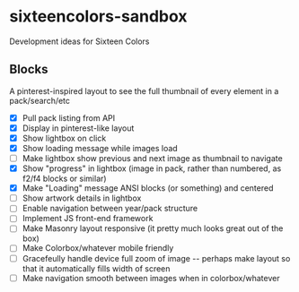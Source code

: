 sixteencolors-sandbox
=====================

Development ideas for Sixteen Colors

## Blocks
A pinterest-inspired layout to see the full thumbnail of every element in a pack/search/etc

- [x] Pull pack listing from API
- [x] Display in pinterest-like layout
- [x] Show lightbox on click
- [x] Show loading message while images load
- [ ] Make lightbox show previous and next image as thumbnail to navigate
- [x] Show "progress" in lightbox (image in pack, rather than numbered, as f2/f4 blocks or similar)
- [x] Make "Loading" message ANSI blocks (or something) and centered
- [ ] Show artwork details in lightbox
- [ ] Enable navigation between year/pack structure
- [ ] Implement JS front-end framework
- [ ] Make Masonry layout responsive (it pretty much looks great out of the box)
- [ ] Make Colorbox/whatever mobile friendly
 - [ ] Gracefeully handle device full zoom of image -- perhaps make layout so that it automatically fills width of screen
 - [ ] Make navigation smooth between images when in colorbox/whatever
